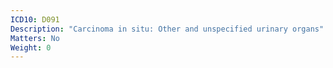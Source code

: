 ```yaml
---
ICD10: D091
Description: "Carcinoma in situ: Other and unspecified urinary organs"
Matters: No
Weight: 0
---
```


